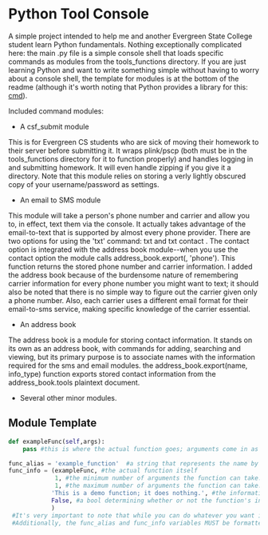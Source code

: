 Python Tool Console
=========
A simple project intended to help me and another Evergreen State College student learn Python fundamentals. Nothing exceptionally complicated here: the main .py file is a simple console shell that loads specific commands as modules from the tools_functions directory. If you are just learning Python and want to write something simple without having to worry about a console shell, the template for modules is at the bottom of the readme (although it's worth noting that Python provides a library for this: [cmd](http://docs.python.org/3.3/library/cmd.html "Python cmd library")).

Included command modules:


  - A csf_submit module

This is for Evergreen CS students who are sick of moving their homework to their server before submitting it. It wraps plink/pscp (both must be in the tools_functions directory for it to function properly) and handles logging in and submitting homework. It will even handle zipping if you give it a directory. Note that this module relies on storing a verly lightly obscured copy of your username/password as settings.

  - An email to SMS module

This module will take a person's phone number and carrier and allow you to, in effect, text them via the console. It actually takes advantage of the email-to-text that is supported by almost every phone provider. There are two options for using the 'txt' command: txt <number> <carrier> and txt contact <name>. The contact option is integrated with the address book module--when you use the contact option the module calls address_book.export(<name>, 'phone'). This function returns the stored phone number and carrier information. I added the address book because of the burdensome nature of remembering carrier information for every phone number you might want to text; it should also be noted that there is no simple way to figure out the carrier given only a phone number. Also, each carrier uses a different email format for their email-to-sms service, making specific knowledge of the carrier essential.

  - An address book

The address book is a module for storing contact information. It stands on its own as an address book, with commands for adding, searching and viewing, but its primary purpose is to associate names with the information required for the sms and email modules. the address_book.export(name, info_type) function exports stored contact information from the address_book.tools plaintext document.

  -  Several other minor modules.


Module Template
---------------
```python
def exampleFunc(self,args):
    pass #this is where the actual function goes; arguments come in as a list of strings in args[] and self contains a reference to the calling class.

func_alias = 'example_function'  #a string that represents the name by which your function is called as a command. cannot include whitespace characters
func_info = (exampleFunc, #the actual function itself
             1, #the minimum number of arguments the function can take. fewer than min args will cause the function not to run
             1, #the maximum number of arguments the function can take. excess arguments will be discarded
            'This is a demo function; it does nothing.', #the information displayed about this function when a user runs the "help" command
            False, #a bool determining whether or not the function's input arguments are checked for case
            )
 #It's very important to note that while you can do whatever you want inside the module, your function owns the main console for only as long as it runs. 
 #Additionally, the func_alias and func_info variables MUST be formatted properly for the main console to load your module.
```
